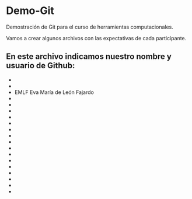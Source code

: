 # Demo-Git
Demostración de Git para el curso de herramientas computacionales. 

Vamos a crear algunos archivos con las expectativas de cada participante. 

En este archivo indicamos nuestro nombre y usuario de Github: 
- 
- 
- 
- EMLF Eva María de León Fajardo
- 
- 
- 
- 
- 
- 
- 
- 
- 
- 
- 
- 
- 
- 
- 
- 
